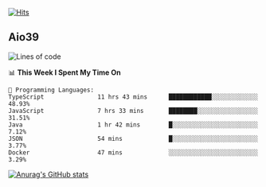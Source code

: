 [![Hits](https://hits.seeyoufarm.com/api/count/incr/badge.svg?url=https%3A%2F%2Fgithub.com%2Faio39&count_bg=%2339C5BB&title_bg=%23555555&icon=&icon_color=%23E7E7E7&title=hits&edge_flat=false)](https://hits.seeyoufarm.com)

## Aio39

<!--START_SECTION:waka-->
![Lines of code](https://img.shields.io/badge/From%20Hello%20World%20I%27ve%20Written-339006%20lines%20of%20code-blue)

📊 **This Week I Spent My Time On** 

```text
💬 Programming Languages: 
TypeScript               11 hrs 43 mins      ████████████░░░░░░░░░░░░░   48.93% 
JavaScript               7 hrs 33 mins       ████████░░░░░░░░░░░░░░░░░   31.51% 
Java                     1 hr 42 mins        █░░░░░░░░░░░░░░░░░░░░░░░░   7.12% 
JSON                     54 mins             █░░░░░░░░░░░░░░░░░░░░░░░░   3.77% 
Docker                   47 mins             ░░░░░░░░░░░░░░░░░░░░░░░░░   3.29%

```


<!--END_SECTION:waka-->
[![Anurag's GitHub stats](https://github-readme-stats.vercel.app/api?username=aio39)](https://github.com/anuraghazra/github-readme-stats)

<!--
**aio39/aio39** is a ✨ _special_ ✨ repository because its `README.md` (this file) appears on your GitHub profile.

Here are some ideas to get you started:

- 🔭 I’m currently working on ...
- 🌱 I’m currently learning ...
- 👯 I’m looking to collaborate on ...
- 🤔 I’m looking for help with ...
- 💬 Ask me about ...
- 📫 How to reach me: ...
- 😄 Pronouns: ...
- ⚡ Fun fact: ...
-->
